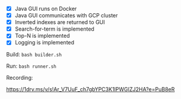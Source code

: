 - [x] Java GUI runs on Docker
- [x] Java GUI communicates with GCP cluster
- [x] Inverted indexes are returned to GUI
- [x] Search-for-term is implemented
- [x] Top-N is implemented
- [x] Logging is implemented

Build:
`bash builder.sh`

Run:
`bash runner.sh`

Recording: 


https://1drv.ms/v/s!Ar_V7UuF_ch7gbYPC3K1lPWGIZJ2HA?e=PuB8eR